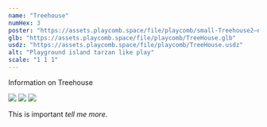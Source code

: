 ```yaml
---
name: "Treehouse"
numHex: 3
poster: "https://assets.playcomb.space/file/playcomb/small-Treehouse2—nobackground.png"
glb: "https://assets.playcomb.space/file/playcomb/TreeHouse.glb"
usdz: "https://assets.playcomb.space/file/playcomb/TreeHouse.usdz"
alt: "Playground island tarzan like play"
scale: "1 1 1"
---
```


Information on Treehouse

![](https://assets.playcomb.space/file/playcomb/treehouse---2.png)
![](https://assets.playcomb.space/file/playcomb/Treehouse-4.png)
![](https://assets.playcomb.space/file/playcomb/Treehouse.3.png)

This is important _tell me more_.
